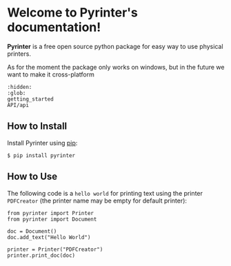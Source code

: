 # Welcome to Pyrinter's documentation! #

**Pyrinter** is a free open source python package for easy way to use physical printers.  

As for the moment the package only works on windows, 
but in the future we want to make it cross-platform

```{toctree}
:hidden:
:glob:
getting_started
API/api
```

## How to Install ##
Install Pyrinter using [pip](https://pip.pypa.io/):
```console
$ pip install pyrinter
```

## How to Use ##
The following code is a `hello world` for printing text using the printer `PDFCreator` 
(the printer name may be empty for default printer):
```python3
from pyrinter import Printer
from pyrinter import Document

doc = Document()
doc.add_text("Hello World")

printer = Printer("PDFCreator")
printer.print_doc(doc)
```
